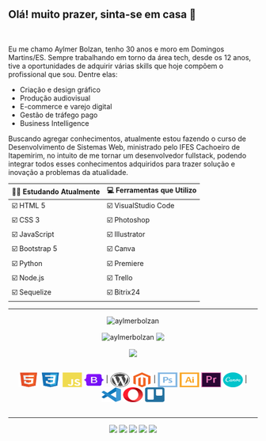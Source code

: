 ## Olá! muito prazer, sinta-se em casa 👋

<br>

Eu me chamo Aylmer Bolzan, tenho 30 anos e moro em Domingos Martins/ES. Sempre trabalhando em torno da área tech, desde os 12 anos, tive a oportunidades de adquirir várias skills que hoje compõem o profissional que sou. Dentre elas:

- Criação e design gráfico
- Produção audiovisual
- E-commerce e varejo digital
- Gestão de tráfego pago
- Business Intelligence

Buscando agregar conhecimentos, atualmente estou fazendo o curso de Desenvolvimento de Sistemas Web, ministrado pelo IFES Cachoeiro de Itapemirim, no intuito de me tornar um desenvolvedor fullstack, podendo integrar todos esses conhecimentos adquiridos para trazer solução e inovação a problemas da atualidade.

<div align="center">

👨‍💻 Estudando Atualmente   | 💻 Ferramentas que Utilizo
--------- | ------
☑️ HTML 5  | ☑️ VisualStudio Code
☑️ CSS 3  | ☑️ Photoshop
☑️ JavaScript  | ☑️ Illustrator
☑️ Bootstrap 5  | ☑️ Canva
☑️ Python  | ☑️ Premiere
☑️ Node.js  | ☑️ Trello
☑️ Sequelize  | ☑️ Bitrix24


---

<div style="display: inline;">

<p><img align="center" src="https://github-stats-alpha.vercel.app/api?username=aylmerbolzan&bc=ebebeb&ic=0E8AD9&theme=dark" alt="aylmerbolzan" /></p>
<p><img align="center" src="https://github-readme-streak-stats.herokuapp.com/?user=aylmerbolzan&theme=dark" alt="aylmerbolzan" />
  <img align="center" src="https://github-readme-stats.vercel.app/api/top-langs/?username=aylmerbolzan&theme=rose_pine" /></p>
<p><img align="center" src="https://github-profile-summary-cards.vercel.app/api/cards/profile-details?username=aylmerbolzan&theme=github" /></p>
</div>

<div style="display: inline_block"><br>
  
  <img align="center" alt="Aylmer-HTML" height="30" width="40" src="https://raw.githubusercontent.com/devicons/devicon/master/icons/html5/html5-original.svg">
  <img align="center" alt="Aylmer-CSS" height="30" width="40" src="https://raw.githubusercontent.com/devicons/devicon/master/icons/css3/css3-original.svg">
  <img align="center" alt="Aylmer-Js" height="30" width="40" src="https://raw.githubusercontent.com/devicons/devicon/master/icons/javascript/javascript-plain.svg">
  <img align="center" alt="Aylmer-Bootstrap" height="30" width="40" src="https://raw.githubusercontent.com/devicons/devicon/master/icons/bootstrap/bootstrap-original.svg">
  |
  <img align="center" alt="Aylmer-WordPress" height="30" width="40" src="https://raw.githubusercontent.com/devicons/devicon/master/icons/wordpress/wordpress-plain.svg">
  <img align="center" alt="Aylmer-Magento" height="30" width="40" src="https://raw.githubusercontent.com/devicons/devicon/1119b9f84c0290e0f0b38982099a2bd027a48bf1/icons/magento/magento-original.svg">
  |
  <img align="center" alt="Aylmer-Photoshop" height="30" width="40" src="https://raw.githubusercontent.com/devicons/devicon/master/icons/photoshop/photoshop-line.svg">
  <img align="center" alt="Aylmer-Illustrator" height="30" width="40" src="https://raw.githubusercontent.com/devicons/devicon/master/icons/illustrator/illustrator-line.svg">
  <img align="center" alt="Aylmer-Premiere" height="30" width="40" src="https://raw.githubusercontent.com/devicons/devicon/master/icons/premierepro/premierepro-original.svg">
  <img align="center" alt="Aylmer-Canva" height="30" width="40" src="https://raw.githubusercontent.com/devicons/devicon/master/icons/canva/canva-original.svg">
  |
  <img align="center" alt="Aylmer-VSCode" height="30" width="40" src="https://raw.githubusercontent.com/devicons/devicon/master/icons/vscode/vscode-original.svg">
  <img align="center" alt="Aylmer-Opera" height="30" width="40" src="https://raw.githubusercontent.com/devicons/devicon/master/icons/opera/opera-original.svg">
  <img align="center" alt="Aylmer-Trello" height="30" width="40" src="https://raw.githubusercontent.com/devicons/devicon/master/icons/trello/trello-plain.svg">
<br><br>
</div>
  
  ***
 
<div> 
  <a href="https://wa.me/5527998993129" target="_blank"><img src="https://img.shields.io/badge/WhatsApp-25D366?style=for-the-badge&logo=whatsapp&logoColor=white" target="_blank"></a> 
  <a href="https://www.linkedin.com/in/aylmerbolzan" target="_blank"><img src="https://img.shields.io/badge/-LinkedIn-%230077B5?style=for-the-badge&logo=linkedin&logoColor=white" target="_blank"></a> 
  <a href="https://instagram.com/aylmerbolzan" target="_blank"><img src="https://img.shields.io/badge/-Instagram-%23E4405F?style=for-the-badge&logo=instagram&logoColor=white" target="_blank"></a>
 <a href="https://t.me/aylmerbolzan" target="_blank"><img src="https://img.shields.io/badge/Telegram-2CA5E0?style=for-the-badge&logo=telegram&logoColor=white" target="_blank"></a> 
  <a href = "mailto:aylmer.bolzan@gmail.com"><img src="https://img.shields.io/badge/-Gmail-%23333?style=for-the-badge&logo=gmail&logoColor=white" target="_blank"></a> 
</div>
</div>
